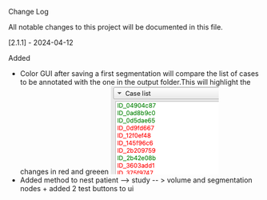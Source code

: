Change Log

All notable changes to this project will be documented in this file.


[2.1.1] - 2024-04-12

Added
- Color GUI after saving a first segmentation will compare the list of cases to be annotated with the one in the output folder.This will highlight the changes in red and greeen
![Colored list.png](images%2FColored%20list.png)
- Added method to nest patient --> study -- > volume and segmentation nodes + added 2 test buttons to ui
